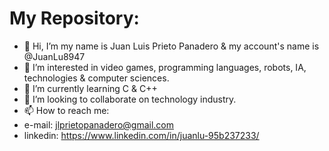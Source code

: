 # My Repository:
- 👋 Hi, I’m my name is Juan Luis Prieto Panadero & my account's name is @JuanLu8947
- 👀 I’m interested in video games, programming languages, robots, IA, technologies & computer sciences.
- 🌱 I’m currently learning C & C++
- 💞️ I’m looking to collaborate on technology industry.
- 📫 How to reach me:
-  e-mail: jlprietopanadero@gmail.com
-  linkedin: https://www.linkedin.com/in/juanlu-95b237233/

<!---
JuanLu8947/JuanLu8947 is a ✨ special ✨ repository because its `README.md` (this file) appears on your GitHub profile.
You can click the Preview link to take a look at your changes.
--->
